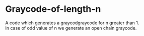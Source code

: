 # Graycode-of-length-n
A code which generates a graycodgraycode for n greater than 1.     
In case of odd value of n we generate an open chain graycode.
